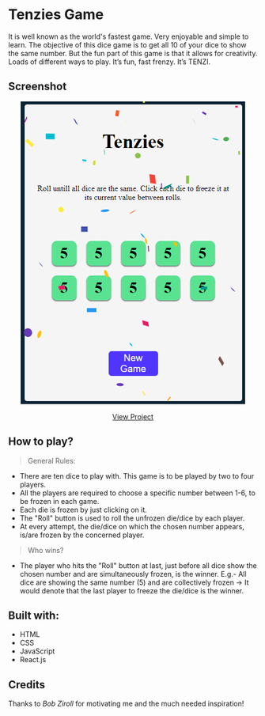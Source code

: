 # Tenzies Game

It is well known as the world's fastest game. Very enjoyable and simple to learn. The objective of this dice game is to get all 10 of your dice to show the same number.
But the fun part of this game is that it allows for creativity. Loads of different ways to play. It’s fun, fast frenzy. It’s TENZI.



## Screenshot


<div align="center">
  <img src="src/assets/screenshot.png">
</div>

<p align="center">
  <a href="https://nabarvn.github.io/tenzies-game/" target="_blank">View Project</a>
</p>



## How to play?


> General Rules:

* There are ten dice to play with. This game is to be played by two to four players.
* All the players are required to choose a specific number between 1-6, to be frozen in each game.
* Each die is frozen by just clicking on it.
* The "Roll" button is used to roll the unfrozen die/dice by each player.
* At every attempt, the die/dice on which the chosen number appears, is/are frozen by the concerned player.


> Who wins?

* The player who hits the "Roll" button at last, just before all dice show the chosen number and are simultaneously frozen, is the winner. 
E.g.- All dice are showing the same number (5) and are collectively frozen -> It would denote that the last player to freeze the die/dice is the winner.



## Built with:

* HTML
* CSS
* JavaScript
* React.js



## Credits

Thanks to *Bob Ziroll* for motivating me and the much needed inspiration!

